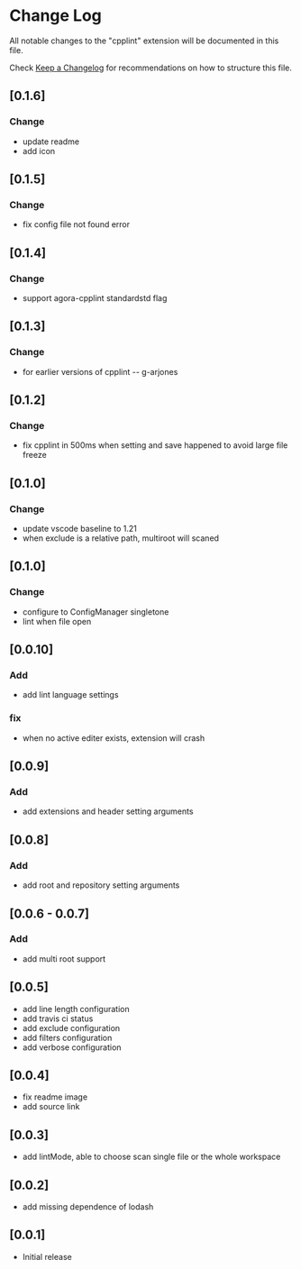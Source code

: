# Change Log
All notable changes to the "cpplint" extension will be documented in this file.

Check [Keep a Changelog](http://keepachangelog.com/) for recommendations on how to structure this file.

## [0.1.6]
### Change

- update readme
- add icon

## [0.1.5]
### Change

- fix config file not found error

## [0.1.4]
### Change

- support agora-cpplint standardstd flag

## [0.1.3]
### Change

- for earlier versions of cpplint -- g-arjones

## [0.1.2]
### Change

- fix cpplint in 500ms when setting and save happened to avoid large file freeze

## [0.1.0]
### Change

- update vscode baseline to 1.21
- when exclude is a relative path, multiroot will scaned

## [0.1.0]
### Change

- configure to ConfigManager singletone
- lint when file open

## [0.0.10]
### Add

- add lint language settings

### fix

- when no active editer exists, extension will crash

## [0.0.9]
### Add

- add extensions and header setting arguments

## [0.0.8]
### Add

- add root and repository setting arguments

## [0.0.6 - 0.0.7]
### Add

- add multi root support

## [0.0.5]

- add line length configuration
- add travis ci status
- add exclude configuration
- add filters configuration
- add verbose configuration

## [0.0.4]

- fix readme image
- add source link

## [0.0.3]

- add lintMode, able to choose scan single file or the whole workspace

## [0.0.2]

- add missing dependence of lodash

## [0.0.1]

- Initial release